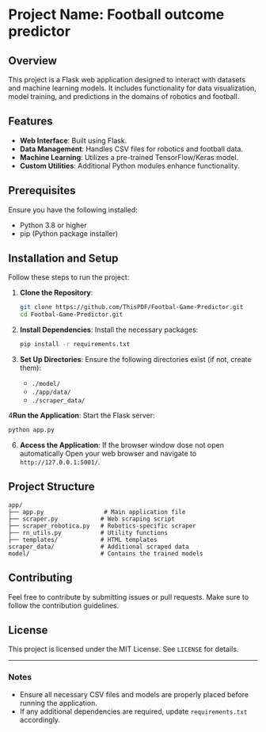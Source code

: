 # Project Name: Football outcome predictor

## Overview
This project is a Flask web application designed to interact with datasets and machine learning models. It includes functionality for data visualization, model training, and predictions in the domains of robotics and football.

## Features
- **Web Interface**: Built using Flask.
- **Data Management**: Handles CSV files for robotics and football data.
- **Machine Learning**: Utilizes a pre-trained TensorFlow/Keras model.
- **Custom Utilities**: Additional Python modules enhance functionality.

## Prerequisites
Ensure you have the following installed:
- Python 3.8 or higher
- pip (Python package installer)

## Installation and Setup
Follow these steps to run the project:

1. **Clone the Repository**:
   ```bash
   git clone https://github.com/ThisPDF/Footbal-Game-Predictor.git
   cd Footbal-Game-Predictor.git
   ```

2. **Install Dependencies**:
   Install the necessary packages:
   ```bash
   pip install -r requirements.txt
   ```

3. **Set Up Directories**:
   Ensure the following directories exist (if not, create them):
   - `./model/`
   - `./app/data/`
   - `./scraper_data/`

4**Run the Application**:
   Start the Flask server:
   ```bash
   python app.py
   ```

6. **Access the Application**:
   If the browser window dose not open automatically
   Open your web browser and navigate to `http://127.0.0.1:5001/`.

## Project Structure
```
app/
├── app.py                 # Main application file
├── scraper.py            # Web scraping script
├── scraper_robotica.py   # Robotics-specific scraper
├── rn_utils.py           # Utility functions
├── templates/            # HTML templates
scraper_data/             # Additional scraped data
model/                    # Contains the trained models
```

## Contributing
Feel free to contribute by submitting issues or pull requests. Make sure to follow the contribution guidelines.

## License
This project is licensed under the MIT License. See `LICENSE` for details.

---

### Notes
- Ensure all necessary CSV files and models are properly placed before running the application.
- If any additional dependencies are required, update `requirements.txt` accordingly.
